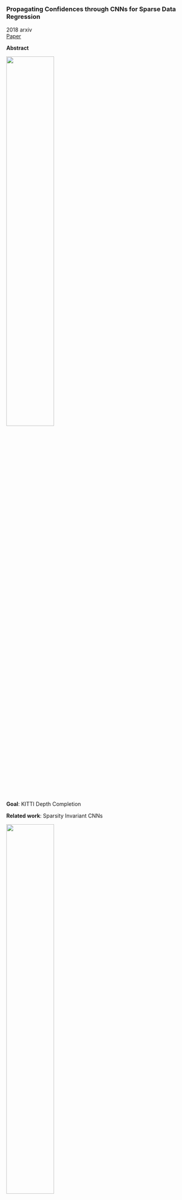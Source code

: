 ### Propagating Confidences through CNNs for Sparse Data Regression
2018 arxiv  
[Paper](https://arxiv.org/abs/1805.11913)

**Abstract**

<img src="https://github.com/jinghongkyq/jinghongkyq.github.io/raw/master/PaperReading/data/PC1.png" width="50%" height="50%">

**Goal**: KITTI Depth Completion

**Related work**: Sparsity Invariant CNNs

<img src="https://github.com/jinghongkyq/jinghongkyq.github.io/raw/master/PaperReading/data/PC2.png" width="50%" height="50%">

the input is the projected LiDAR point cloud (RGB image optional), the goal is to densify the sparse depth map, the output is a complete dense map together with pixel-wise output confidence.

**challenges**: 
> handle missing values while also differentiate them from the zerio-valued regions.   
> the confidences are also desirable since they provide information about reliability of the output values. 

**methods**:
> In this paper, we propose an algebraically-constrained convolution operator for deep networks with sparse input to achieve a proper processing of confidences. The sparse input is equipped with confidences and the network is required to produce a dense output. We derive novel methods for determining the confidence from the convolution operation and propagating it to consecutive layers. To maintain the confidences within a valid range, we impose non-negativity constraints on the network weights during training. Further, we also introduce an objective function that simultaneously minimizes the data error while maximizing the output confidence. Moreover, we demonstrate the significance of the proposed confidence measure by introducing a novel approach for performing scale-fusion based on confidences.

> **normalized convolution** 

> **propagating confidence**

> **loss function**: Huber loss  
  The Huber norm helps preventing exploding gradients in case of highly sparse data, which stabilizes the convergence of the network.  
  New loss: minimize the error norm between the output and the GT (data term), increase the confidence of the output data (confidence term).  
  <img src="https://github.com/jinghongkyq/jinghongkyq.github.io/raw/master/PaperReading/data/PC3.png" width="50%" height="50%">
  
**Network Architecture**

<img src="https://github.com/jinghongkyq/jinghongkyq.github.io/raw/master/PaperReading/data/PC4.png" width="50%" height="50%">

> Inspired by [9], we propose a hierarchical multi-scale architecture that shares the same weights between different scales, which leads to a very compact network as shown in Figure 2. Downsampling is performed using max pooling on the confidences and similar to [13] we keep the indices of the pooled pixels, which are then used to select the same pixels from the feature maps, i.e., we keep the most confident feature map pixels. The downsampled confidences are divided by the Jacobian of the scaling to maintain absolute confidence levels. Scale fusion is performed by upsampling the coarser scale and concatenate it with the finer scale. We apply a normalized convolution operator on the concatenated feature map to allow the network to fuse different scales utilizing confidence information.

**Experiments**

1. dataset: [KITTI Depth Completion Dataset](http://www.cvlibs.net/datasets/kitti/eval_depth.php?benchmark=depth_completion)
   86000 tranining images, 7000 validation images, 1000 unannotated test images. Evaluate on the full validation sets.

2. impementation details: batch size is 8; train on the first 10000 out of 86000 depth maps/images in the training set; ADAM solver with default parameters, lr=0.01.

3. evaluation metrics: *Mean Absolute Error (MAE)* which is an unbiased error metric, *Root Mean Square Error (RMSE)* which penalizes large errors, *Mean Absolute Relative Error (MRE)* is a ratio between the error magnitude and the groundtruth value, and *Inliers Ratio (δi)* which is the percentage of pixels having relative error less than a specific threshold to the power of i. As in [1], we use a challenging threshold value of δ = 1.01.

4. quantitative comparions

<img src="https://github.com/jinghongkyq/jinghongkyq.github.io/raw/master/PaperReading/data/PC5.png" width="50%" height="50%">

*NConv-1-Scale(16ch)*: architecture consists of 6 normalized convolution layers with filter sizes of 11 × 11, 7 × 7, 5 ×
5, 3 × 3, 3 × 3 and 1 × 1 respectively with 16 channels each.  
*NConv-1-Scale(4ch)*: same architecture, 4 channels each, much smaller number of parameters.  
*Nconv-HMS*: multiscale as illustrated in Figure 2.  
*scale-fusion scheme*: *Nconv-HMS* upsample the coarse scales, concatenate it with the finer scale, and then use a **normalized convolution** to learned the proper fuseion;  *Nconv-SF-STD* use the standard fusion.

5. qualitative analysis

<img src="https://github.com/jinghongkyq/jinghongkyq.github.io/raw/master/PaperReading/data/PC6.png" width="50%" height="50%">

> the output confidences from our method provide indication about how reliable the output depth maps are. At locations where neither input points nor groundtruth information is available, e.g. behind the cyclists or below the billboard, the output confidence is very low. Further, the results show that regions in the center of the scene tend to have high confidence due to the high point cloud density in the input. This demonstrates that our method for confidence propagation enables the network to learn the prominence of different regions with respect to the groundtruth.

<img src="https://github.com/jinghongkyq/jinghongkyq.github.io/raw/master/PaperReading/data/PC7.png" width="50%" height="50%">

>  As discussed earlier, our single-scale architecture suffers from a limited receptive field and fails to predict values for regions above the horizon in some images. This leads to a significant increase in the RMSE. We addressed this problem by adopting a multiscale architecture to cover the whole receptive field.   

> For the case of the multi-scale architecture, the error is mainly distributed along sharp edges and upon the horizon. This is likely due to the absence of structural information that could be found in RGB images. As shown in Figure 4, errors are distributed along the vehicles edges and close to the horizon. This problem could be addressed by incorporating prior knowledge about the structure of the scene from the RGB image.









